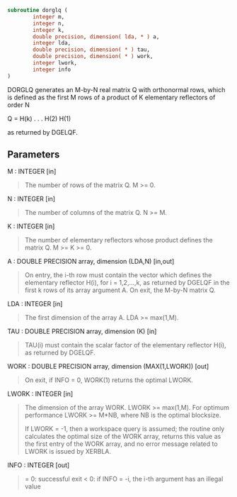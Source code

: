 ```fortran
subroutine dorglq (
        integer m,
        integer n,
        integer k,
        double precision, dimension( lda, * ) a,
        integer lda,
        double precision, dimension( * ) tau,
        double precision, dimension( * ) work,
        integer lwork,
        integer info
)
```

DORGLQ generates an M-by-N real matrix Q with orthonormal rows,
which is defined as the first M rows of a product of K elementary
reflectors of order N

Q  =  H(k) . . . H(2) H(1)

as returned by DGELQF.

## Parameters
M : INTEGER [in]
> The number of rows of the matrix Q. M >= 0.

N : INTEGER [in]
> The number of columns of the matrix Q. N >= M.

K : INTEGER [in]
> The number of elementary reflectors whose product defines the
> matrix Q. M >= K >= 0.

A : DOUBLE PRECISION array, dimension (LDA,N) [in,out]
> On entry, the i-th row must contain the vector which defines
> the elementary reflector H(i), for i = 1,2,...,k, as returned
> by DGELQF in the first k rows of its array argument A.
> On exit, the M-by-N matrix Q.

LDA : INTEGER [in]
> The first dimension of the array A. LDA >= max(1,M).

TAU : DOUBLE PRECISION array, dimension (K) [in]
> TAU(i) must contain the scalar factor of the elementary
> reflector H(i), as returned by DGELQF.

WORK : DOUBLE PRECISION array, dimension (MAX(1,LWORK)) [out]
> On exit, if INFO = 0, WORK(1) returns the optimal LWORK.

LWORK : INTEGER [in]
> The dimension of the array WORK. LWORK >= max(1,M).
> For optimum performance LWORK >= M\*NB, where NB is
> the optimal blocksize.
> 
> If LWORK = -1, then a workspace query is assumed; the routine
> only calculates the optimal size of the WORK array, returns
> this value as the first entry of the WORK array, and no error
> message related to LWORK is issued by XERBLA.

INFO : INTEGER [out]
> = 0:  successful exit
> < 0:  if INFO = -i, the i-th argument has an illegal value
